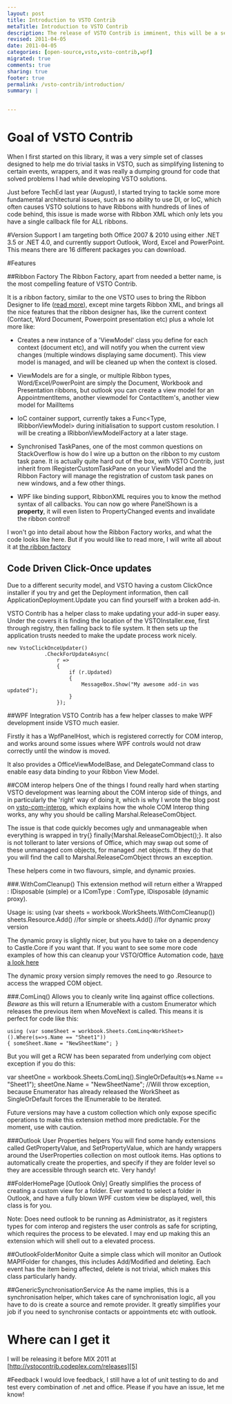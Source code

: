 ```yaml
---
layout: post
title: Introduction to VSTO Contrib
metaTitle: Introduction to VSTO Contrib
description: The release of VSTO Contrib is imminent, this will be a series covering various parts of VSTO Contrib.
revised: 2011-04-05
date: 2011-04-05
categories: [open-source,vsto,vsto-contrib,wpf]
migrated: true
comments: true
sharing: true
footer: true
permalink: /vsto-contrib/introduction/
summary: | 
  

---
```

# Goal of VSTO Contrib
When I first started on this library, it was a very simple set of classes designed to help me do trivial tasks in VSTO, such as simplifying listening to certain events, wrappers, and it was really a dumping ground for code that solved problems I had while developing VSTO solutions.

Just before TechEd last year (August), I started trying to tackle some more fundamental architectural issues, such as no ability to use DI, or IoC, which often causes VSTO solutions to have Ribbons with hundreds of lines of code behind, this issue is made worse with Ribbon XML which only lets you have a single callback file for ALL ribbons.

#Version Support
I am targeting both Office 2007 & 2010 using either .NET 3.5 or .NET 4.0, and currently support Outlook, Word, Excel and PowerPoint. This means there are 16 different packages you can download.

#Features

##Ribbon Factory
The Ribbon Factory, apart from needed a better name, is the most compelling feature of VSTO Contrib.  

It is a ribbon factory, similar to the one VSTO uses to bring the Ribbon Designer to life ([read more][1]), except mine targets Ribbon XML, and brings all the nice features that the ribbon designer has, like the current context (Contact, Word Document, Powerpoint presentation etc) plus a whole lot more like:

 - Creates a new instance of a 'ViewModel' class you define for each context (document etc), and will notify you when the current view changes (multiple windows displaying same document). This view model is managed, and will be cleaned up when the context is closed.

 - ViewModels are for a single, or multiple Ribbon types, Word/Excel/PowerPoint are simply the Document, Workbook and Presentation ribbons, but outlook you can create a view model for an AppointmentItems, another viewmodel for ContactItem's, another view model for MailItems

 - IoC container support, currently takes a Func<Type, IRibbonViewModel> during initialisation to support custom resolution. I will be creating a IRibbonViewModelFactory at a later stage.  

 - Synchronised TaskPanes, one of the most common questions on StackOverflow is how do I wire up a button on the ribbon to my custom task pane. It is actually quite hard out of the box, with VSTO Contrib, just inherit from IRegisterCustomTaskPane on your ViewModel and the Ribbon Factory will manage the registration of custom task panes on new windows, and a few other things.  

 - WPF like binding support, RibbonXML requires you to know the method syntax of all callbacks. You can now go <toggleButton onAction="PanelShown" getPressed="PanelShown" /> where PanelShown is a **property**, it will even listen to PropertyChanged events and invalidate the ribbon control!

I won't go into detail about how the Ribbon Factory works, and what the code looks like here. But if you would like to read more, I will write all about it at [the ribbon factory][2]

## Code Driven Click-Once updates
Due to a different security model, and VSTO having a custom ClickOnce installer if you try and get the Deployment information, then call ApplicationDeployment.Update you can find yourself with a broken add-in.

VSTO Contrib has a helper class to make updating your add-in super easy. Under the covers it is finding the location of the VSTOInstaller.exe, first through registry, then falling back to file system. It then sets up the application trusts needed to make the update process work nicely.

    new VstoClickOnceUpdater()
                .CheckForUpdateAsync(
                    r =>
                    {
                        if (r.Updated)
                        {
                            MessageBox.Show("My awesome add-in was updated");
                        }
                    });

##WPF Integration
VSTO Contrib has a few helper classes to make WPF development inside VSTO much easier.

Firstly it has a WpfPanelHost, which is registered correctly for COM interop, and works around some issues where WPF controls would not draw correctly until the window is moved. 

It also provides a OfficeViewModelBase, and DelegateCommand class to enable easy data binding to your Ribbon View Model.

##COM interop helpers
One of the things I found really hard when starting VSTO development was learning about the COM interop side of things, and in particularly the 'right' way of doing it, which is why I wrote the blog post on [vsto-com-interop][3], which explains how the whole COM Interop thing works, any why you should be calling Marshal.ReleaseComObject.

The issue is that code quickly becomes ugly and unmanageable when everything is wrapped in try{} finally{Marshal.ReleaseComObject();}. It also is not tollerant to later versions of Office, which may swap out some of these unmanaged com objects, for managed .net objects. If they do that you will find the call to Marshal.ReleaseComObject throws an exception.

These helpers come in two flavours, simple, and dynamic proxies. 

###.WithComCleanup()
This extension method will return either a Wrapped<ComType> : IDisposable (simple) or a IComType : ComType, IDisposable (dynamic proxy).

Usage is:
using (var sheets = workbook.WorkSheets.WithComCleanup())
sheets.Resource.Add() //for simple
or sheets.Add() //for dynamic proxy version

The dynamic proxy is slightly nicer, but you have to take on a dependency to Castle.Core if you want that. If you want to see some more code examples of how this can cleanup your VSTO/Office Automation code, [have a look here][4]

The dynamic proxy version simply removes the need to go .Resource to access the wrapped COM object.

###.ComLinq<T>()
Allows you to cleanly write linq against office collections. *Beware* as this will return a IEnumerable<T> with a custom Enumerator which releases the previous item when MoveNext is called. This means it is perfect for code like this:

    using (var someSheet = workbook.Sheets.ComLinq<WorkSheet>().Where(s=>s.Name == "Sheet1"))
    { someSheet.Name = "NewSheetName"; }

But you will get a RCW has been separated from underlying com object exception if you do this:

var sheetOne = workbook.Sheets.ComLinq<WorkSheet>().SingleOrDefault(s=>s.Name == "Sheet1");
sheetOne.Name = "NewSheetName"; //Will throw exception, because Enumerator has already released the WorkSheet as SingleOrDefault forces the IEnumerable to be iterated.

Future versions may have a custom collection which only expose specific operations to make this extension method more predictable. For the moment, use with caution.

###Outlook User Properties helpers
You will find some handy extensions called GetPropertyValue<T>, and SetPropertyValue<T>, which are handy wrappers around the UserProperties collection on most outlook items. Has options to automatically create the properties, and specify if they are folder level so they are accessible through search etc. Very handy!


##FolderHomePage [Outlook Only]
Greatly simplifies the process of creating a custom view for a folder. Ever wanted to select a folder in Outlook, and have a fully blown WPF custom view be displayed, well, this class is for you.

Note: Does need outlook to be running as Administrator, as it registers types for com interop and registers the user controls as safe for scripting, which requires the process to be elevated. I may end up making this an extension which will shell out to a elevated process.

##OutlookFolderMonitor
Quite a simple class which will monitor an Outlook MAPIFolder for changes, this includes Add/Modified and deleting. Each event has the item being affected, delete is not trivial, which makes this class particularly handy.

##GenericSynchronisationService
As the name implies, this is a synchronisation helper, which takes care of synchronisation logic, all you have to do is create a source and remote provider. It greatly simplifies your job if you need to synchronise contacts or appointments etc with outlook.


# Where can I get it

I will be releasing it before MIX 2011 at [http://vstocontrib.codeplex.com/releases][5]


#Feedback
I would love feedback, I still have a lot of unit testing to do and test every combination of .net and office. Please if you have an issue, let me know!


 


  [1]: ../vsto-ribbon-designer-in-depth
  [2]: ribbon-factory
  [3]: vsto-com-interop
  [4]: com-cleanup-extension-methods
  [5]: http://vstocontrib.codeplex.com/releases
